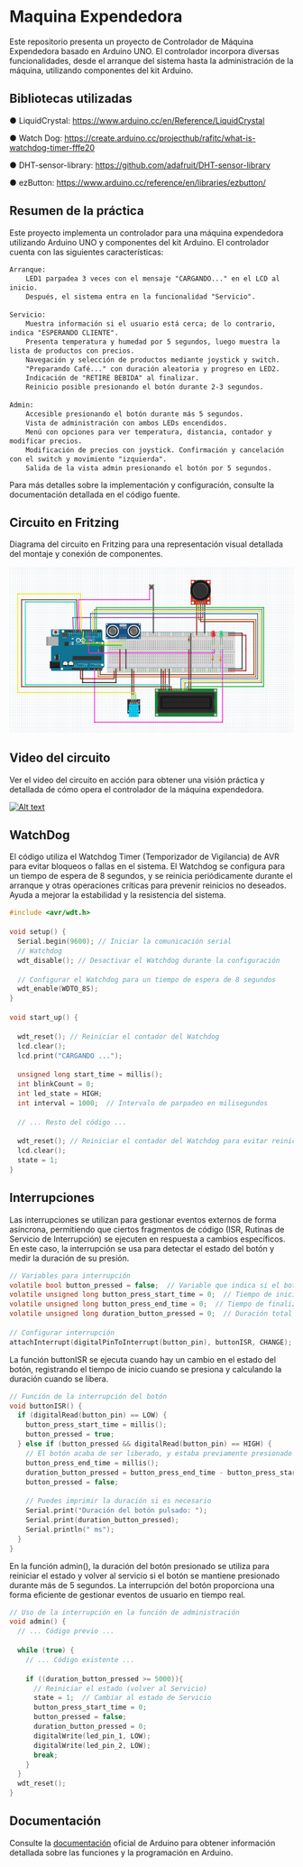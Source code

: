 # Maquina Expendedora

Este repositorio presenta un proyecto de Controlador de Máquina Expendedora basado en Arduino UNO. El controlador incorpora diversas funcionalidades, desde el arranque del sistema hasta la administración de la máquina, utilizando componentes del kit Arduino.

## Bibliotecas utilizadas

● LiquidCrystal: https://www.arduino.cc/en/Reference/LiquidCrystal

● Watch Dog: https://create.arduino.cc/projecthub/rafitc/what-is-watchdog-timer-fffe20

● DHT-sensor-library: https://github.com/adafruit/DHT-sensor-library

● ezButton: https://www.arduino.cc/reference/en/libraries/ezbutton/

## Resumen de la práctica
Este proyecto implementa un controlador para una máquina expendedora utilizando Arduino UNO y componentes del kit Arduino. El controlador cuenta con las siguientes características:

    Arranque:
        LED1 parpadea 3 veces con el mensaje "CARGANDO..." en el LCD al inicio.
        Después, el sistema entra en la funcionalidad "Servicio".

    Servicio:
        Muestra información si el usuario está cerca; de lo contrario, indica "ESPERANDO CLIENTE".
        Presenta temperatura y humedad por 5 segundos, luego muestra la lista de productos con precios.
        Navegación y selección de productos mediante joystick y switch.
        "Preparando Café..." con duración aleatoria y progreso en LED2.
        Indicación de "RETIRE BEBIDA" al finalizar.
        Reinicio posible presionando el botón durante 2-3 segundos.

    Admin:
        Accesible presionando el botón durante más 5 segundos.
        Vista de administración con ambos LEDs encendidos.
        Menú con opciones para ver temperatura, distancia, contador y modificar precios.
        Modificación de precios con joystick. Confirmación y cancelación con el switch y movimiento "izquierda".
        Salida de la vista admin presionando el botón por 5 segundos.

Para más detalles sobre la implementación y configuración, consulte la documentación detallada en el código fuente.

## Circuito en Fritzing

Diagrama del circuito en Fritzing para una representación visual detallada del montaje y conexión de componentes.

![Circuito en Fritzing](https://github.com/LiamSaboridoSueiro/Maquina-Expendedora/blob/main/Fritzing/circuito.png)

## Video del circuito

Ver el video del circuito en acción para obtener una visión práctica y detallada de cómo opera el controlador de la máquina expendedora.

[![Alt text](https://img.youtube.com/vi/FhtrVg4GZSw/0.jpg)](https://www.youtube.com/watch?v=FhtrVg4GZSw)

## WatchDog

El código utiliza el Watchdog Timer (Temporizador de Vigilancia) de AVR para evitar bloqueos o fallas en el sistema. El Watchdog se configura para un tiempo de espera de 8 segundos, y se reinicia periódicamente durante el arranque y otras operaciones críticas para prevenir reinicios no deseados. Ayuda a mejorar la estabilidad y la resistencia del sistema.

``` c
#include <avr/wdt.h>

void setup() {
  Serial.begin(9600); // Iniciar la comunicación serial
  // Watchdog
  wdt_disable(); // Desactivar el Watchdog durante la configuración

  // Configurar el Watchdog para un tiempo de espera de 8 segundos
  wdt_enable(WDTO_8S);
}

void start_up() {

  wdt_reset(); // Reiniciar el contador del Watchdog
  lcd.clear();
  lcd.print("CARGANDO ...");

  unsigned long start_time = millis();
  int blinkCount = 0;
  int led_state = HIGH;
  int interval = 1000;  // Intervalo de parpadeo en milisegundos

  // ... Resto del código ...

  wdt_reset(); // Reiniciar el contador del Watchdog para evitar reinicios no deseados
  lcd.clear();
  state = 1;
}
```

## Interrupciones

Las interrupciones se utilizan para gestionar eventos externos de forma asíncrona, permitiendo que ciertos fragmentos de código (ISR, Rutinas de Servicio de Interrupción) se ejecuten en respuesta a cambios específicos. En este caso, la interrupción se usa para detectar el estado del botón y medir la duración de su presión.

``` c
// Variables para interrupción
volatile bool button_pressed = false;  // Variable que indica si el botón está presionado
volatile unsigned long button_press_start_time = 0;  // Tiempo de inicio de la presión del botón
volatile unsigned long button_press_end_time = 0;  // Tiempo de finalización de la presión del botón
volatile unsigned long duration_button_pressed = 0;  // Duración total del botón presionado

// Configurar interrupción
attachInterrupt(digitalPinToInterrupt(button_pin), buttonISR, CHANGE);
```

La función buttonISR se ejecuta cuando hay un cambio en el estado del botón, registrando el tiempo de inicio cuando se presiona y calculando la duración cuando se libera.

``` c
// Función de la interrupción del botón
void buttonISR() {
  if (digitalRead(button_pin) == LOW) {
    button_press_start_time = millis();
    button_pressed = true;
  } else if (button_pressed && digitalRead(button_pin) == HIGH) {
    // El botón acaba de ser liberado, y estaba previamente presionado
    button_press_end_time = millis();
    duration_button_pressed = button_press_end_time - button_press_start_time;
    button_pressed = false;

    // Puedes imprimir la duración si es necesario
    Serial.print("Duración del botón pulsado: ");
    Serial.print(duration_button_pressed);
    Serial.println(" ms");
  }
}
```

En la función admin(), la duración del botón presionado se utiliza para reiniciar el estado y volver al servicio si el botón se mantiene presionado durante más de 5 segundos. La interrupción del botón proporciona una forma eficiente de gestionar eventos de usuario en tiempo real.

``` c
// Uso de la interrupción en la función de administración
void admin() {
  // ... Código previo ...

  while (true) {
    // ... Código existente ...

    if ((duration_button_pressed >= 5000)){
      // Reiniciar el estado (volver al Servicio)
      state = 1;  // Cambiar al estado de Servicio
      button_press_start_time = 0;
      button_pressed = false;
      duration_button_pressed = 0;
      digitalWrite(led_pin_1, LOW);
      digitalWrite(led_pin_2, LOW);
      break;
    }
  }
  wdt_reset();
}
```

## Documentación

Consulte la [documentación](https://www.arduino.cc/reference/en/) oficial de Arduino para obtener información detallada sobre las funciones y la programación en Arduino.
